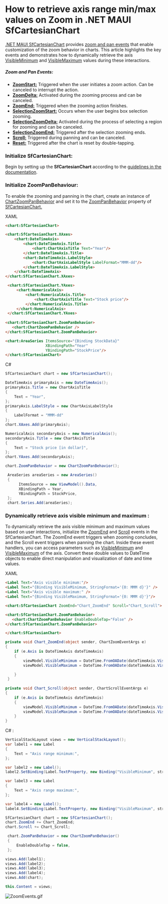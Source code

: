 # How to retrieve axis range min/max values on Zoom in .NET MAUI SfCartesianChart
[.NET MAUI SfCartesianChart](https://www.syncfusion.com/maui-controls/maui-cartesian-charts) provides [zoom and pan events](https://help.syncfusion.com/cr/maui/Syncfusion.Maui.Charts.SfCartesianChart.html#events) that enable customization of the zoom behavior in charts. This article highlights the key events and demonstrates how to dynamically retrieve the axis [VisibleMinimum](https://help.syncfusion.com/cr/maui/Syncfusion.Maui.Charts.ChartAxis.html#Syncfusion_Maui_Charts_ChartAxis_VisibleMinimum) and [VisibleMaximum](https://help.syncfusion.com/cr/maui/Syncfusion.Maui.Charts.ChartAxis.html#Syncfusion_Maui_Charts_ChartAxis_VisibleMaximum) values during these interactions.

##### Zoom and Pan Events:
* **[ZoomStart:](https://help.syncfusion.com/cr/maui/Syncfusion.Maui.Charts.SfCartesianChart.html#Syncfusion_Maui_Charts_SfCartesianChart_ZoomStart)** Triggered when the user initiates a zoom action. Can be canceled to interrupt the action.
* **[ZoomDelta:](https://help.syncfusion.com/cr/maui/Syncfusion.Maui.Charts.SfCartesianChart.html#Syncfusion_Maui_Charts_SfCartesianChart_ZoomDelta)** Activated during the zooming process and can be canceled.
* **[ZoomEnd:](https://help.syncfusion.com/cr/maui/Syncfusion.Maui.Charts.SfCartesianChart.html#Syncfusion_Maui_Charts_SfCartesianChart_ZoomEnd)** Triggered when the zooming action finishes.
* **[SelectionZoomStart:](https://help.syncfusion.com/cr/maui/Syncfusion.Maui.Charts.SfCartesianChart.html#Syncfusion_Maui_Charts_SfCartesianChart_SelectionZoomStart)** Occurs when the user begins box selection zooming.
* **[SelectionZoomDelta:](https://help.syncfusion.com/cr/maui/Syncfusion.Maui.Charts.SfCartesianChart.html#Syncfusion_Maui_Charts_SfCartesianChart_SelectionZoomDelta)** Activated during the process of selecting a region for zooming and can be canceled.
* **[SelectionZoomEnd:](https://help.syncfusion.com/cr/maui/Syncfusion.Maui.Charts.SfCartesianChart.html#Syncfusion_Maui_Charts_SfCartesianChart_SelectionZoomEnd)** Triggered after the selection zooming ends.
* **[Scroll:](https://help.syncfusion.com/cr/maui/Syncfusion.Maui.Charts.SfCartesianChart.html#Syncfusion_Maui_Charts_SfCartesianChart_Scroll)** Triggered during panning and can be canceled.
* **[Reset:](https://help.syncfusion.com/cr/maui/Syncfusion.Maui.Charts.SfCartesianChart.html#Syncfusion_Maui_Charts_SfCartesianChart_ResetZoom)** Triggered after the chart is reset by double-tapping.

### Initialize SfCartesianChart:
Begin by setting up the **SfCartesianChart** according to the [guidelines in the documentation](https://help.syncfusion.com/maui/cartesian-charts/getting-started).

### Initialize ZoomPanBehaviour:
To enable the zooming and panning in the chart, create an instance of [ChartZoomPanBehavior](https://help.syncfusion.com/cr/maui/Syncfusion.Maui.Charts.ChartZoomPanBehavior.html) and set it to the [ZoomPanBehavior](https://help.syncfusion.com/cr/maui/Syncfusion.Maui.Charts.SfCartesianChart.html#Syncfusion_Maui_Charts_SfCartesianChart_ZoomPanBehavior) property of [SfCartesianChart.](https://help.syncfusion.com/cr/maui/Syncfusion.Maui.Charts.SfCartesianChart.html)

XAML
 
 ```html
<chart:SfCartesianChart>

<chart:SfCartesianChart.XAxes>
     <chart:DateTimeAxis>
         <chart:DateTimeAxis.Title>
             <chart:ChartAxisTitle Text="Year"/>
         </chart:DateTimeAxis.Title>
         <chart:DateTimeAxis.LabelStyle>
             <chart:ChartAxisLabelStyle LabelFormat="MMM-dd"/>
         </chart:DateTimeAxis.LabelStyle>
     </chart:DateTimeAxis>
 </chart:SfCartesianChart.XAxes>

  <chart:SfCartesianChart.YAxes>
      <chart:NumericalAxis>
          <chart:NumericalAxis.Title>
              <chart:ChartAxisTitle Text="Stock price"/>
          </chart:NumericalAxis.Title>
      </chart:NumericalAxis>
  </chart:SfCartesianChart.YAxes>
  
<chart:SfCartesianChart.ZoomPanBehavior>
    <chart:ChartZoomPanBehavior />
</chart:SfCartesianChart.ZoomPanBehavior>

 <chart:AreaSeries ItemsSource="{Binding StockData}"
                   XBindingPath="Year" 
                   YBindingPath="StockPrice"/>
</chart:SfCartesianChart> 
 ``` 
 
C#
 ```csharp
SfCartesianChart chart = new SfCartesianChart();

 DateTimeAxis primaryAxis = new DateTimeAxis();
 primaryAxis.Title = new ChartAxisTitle
 {
     Text = "Year",
 };
 primaryAxis.LabelStyle = new ChartAxisLabelStyle
 {
     LabelFormat = "MMM-dd"
 };
 chart.XAxes.Add(primaryAxis);

 NumericalAxis secondaryAxis = new NumericalAxis();
 secondaryAxis.Title = new ChartAxisTitle
 {
     Text = "Stock price [in dollar]",
 };
 chart.YAxes.Add(secondaryAxis);

 chart.ZoomPanBehavior = new ChartZoomPanBehavior(); 
 
  AreaSeries areaSeries = new AreaSeries()
  {
       ItemsSource = new ViewModel().Data,
       XBindingPath = Year,
       YBindingPath = StockPrice,
  };
  chart.Series.Add(areaSeries);
 ```

### Dynamically retrieve axis visible minimum and maximum :

To dynamically retrieve the axis visible minimum and maximum values based on user interactions, initialize the [ZoomEnd](https://help.syncfusion.com/cr/maui/Syncfusion.Maui.Charts.SfCartesianChart.html#Syncfusion_Maui_Charts_SfCartesianChart_ZoomEnd) and [Scroll](https://help.syncfusion.com/cr/maui/Syncfusion.Maui.Charts.SfCartesianChart.html#Syncfusion_Maui_Charts_SfCartesianChart_Scroll)  events in the SfCartesianChart. The ZoomEnd event triggers when zooming concludes, and the Scroll event triggers when panning the chart. Inside these event handlers, you can access parameters such as [VisibleMinimum](https://help.syncfusion.com/cr/maui/Syncfusion.Maui.Charts.ChartAxis.html#Syncfusion_Maui_Charts_ChartAxis_VisibleMinimum) and [VisibleMaximum](https://help.syncfusion.com/cr/maui/Syncfusion.Maui.Charts.ChartAxis.html#Syncfusion_Maui_Charts_ChartAxis_VisibleMaximum) of the axis. Convert these double values to DateTime objects to enable direct manipulation and visualization of date and time values.

XAML
 
 ```html
 <Label Text="Axis visible minimum:"/>
 <Label Text="{Binding VisibleMinimum, StringFormat='{0: MMM d}'}" />
 <Label Text="Axis visible maximum:" />
 <Label Text="{Binding VisibleMaximum, StringFormat='{0: MMM d}'}"/>

<chart:SfCartesianChart ZoomEnd="Chart_ZoomEnd" Scroll="Chart_Scroll">

<chart:SfCartesianChart.ZoomPanBehavior>
    <chart:ChartZoomPanBehavior EnableDoubleTap="False" />
</chart:SfCartesianChart.ZoomPanBehavior>

</chart:SfCartesianChart> 
 ```

 
 ```csharp
private void Chart_ZoomEnd(object sender, ChartZoomEventArgs e)
 {
     if (e.Axis is DateTimeAxis dateTimeAxis)
     {      
         viewModel.VisibleMinimum = DateTime.FromOADate(dateTimeAxis.VisibleMinimum);
         viewModel.VisibleMaximum = DateTime.FromOADate(dateTimeAxis.VisibleMaximum);

     } 
  }
  
 private void Chart_Scroll(object sender, ChartScrollEventArgs e)
 {
     if (e.Axis is DateTimeAxis dateTimeAxis)
     {
         viewModel.VisibleMinimum = DateTime.FromOADate(dateTimeAxis.VisibleMinimum);
         viewModel.VisibleMaximum = DateTime.FromOADate(dateTimeAxis.VisibleMaximum);
     }
 }
 ```
 
C# :
 ```csharp
 VerticalStackLayout views = new VerticalStackLayout();
 var label1 = new Label
 {
     Text = "Axis range minimum:",
 };

 var label2 = new Label();
 label2.SetBinding(Label.TextProperty, new Binding("VisibleMinimum", stringFormat: "{0: MMM d}"));

 var label3 = new Label
 {
     Text = "Axis range maximum:",
 };

 var label4 = new Label();
 label4.SetBinding(Label.TextProperty, new Binding("VisibleMaximum", stringFormat: "{0: MMM d}"));

 SfCartesianChart chart = new SfCartesianChart();
 chart.ZoomEnd += Chart_ZoomEnd;
 chart.Scroll += Chart_Scroll;

  chart.ZoomPanBehavior = new ChartZoomPanBehavior()
  {
      EnableDoubleTap = false,
  };

 views.Add(label1);
 views.Add(label2);
 views.Add(label3);
 views.Add(label4);
 views.Add(chart);

 this.Content = views;
 ```
  ![ZoomEvents.gif](https://support.syncfusion.com/kb/agent/attachment/article/16330/inline?token=eyJhbGciOiJodHRwOi8vd3d3LnczLm9yZy8yMDAxLzA0L3htbGRzaWctbW9yZSNobWFjLXNoYTI1NiIsInR5cCI6IkpXVCJ9.eyJpZCI6IjI1NzA3Iiwib3JnaWQiOiIzIiwiaXNzIjoic3VwcG9ydC5zeW5jZnVzaW9uLmNvbSJ9.GbyFJQvSC2EvN0dHm7DdPzfG3RRcq_lSHvU--OxcIP0)